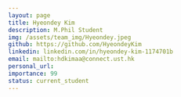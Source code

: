```yaml
---
layout: page
title: Hyeondey Kim
description: M.Phil Student
img: /assets/team_img/Hyeondey.jpeg
github: https://github.com/HyeondeyKim
linkedin: linkedin.com/in/hyeondey-kim-1174701b
email: mailto:hdkimaa@connect.ust.hk 
personal_url: 
importance: 99
status: current_student
---
```

